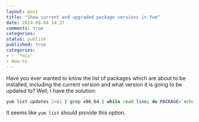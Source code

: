 ```yaml
---
layout: post
title: "Show current and upgraded package versions in Yum"
date: 2014-08-04 14:37
comments: true
categories: 
status: publish
published: true
categories:
- ! '*nix'
- How-to
---
```


Have you ever wanted to know the list of packages which are about to be installed, including the current version and what version it is going to be updated to? Well, I have the solution:

```bash
yum list updates 2>&1 | grep x86_64 | while read line; do PACKAGE=`echo $line | awk '{print $1}'`; VERSION=`echo $line | awk '{print $2}'`; echo "$PACKAGE - `rpm -q $PACKAGE --qf '%{VERSION}-%{RELEASE}\n'` --> $VERSION"; done
```

It seems like `yum list` should provide this option.